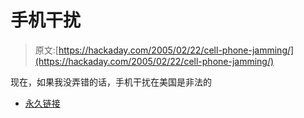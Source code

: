 # 手机干扰

> 原文:[https://hackaday.com/2005/02/22/cell-phone-jamming/](https://hackaday.com/2005/02/22/cell-phone-jamming/)

现在，如果我没弄错的话，手机干扰在美国是非法的

*   [永久链接](http://gbppr.dyndns.org/PROJ/mil/celljam/)